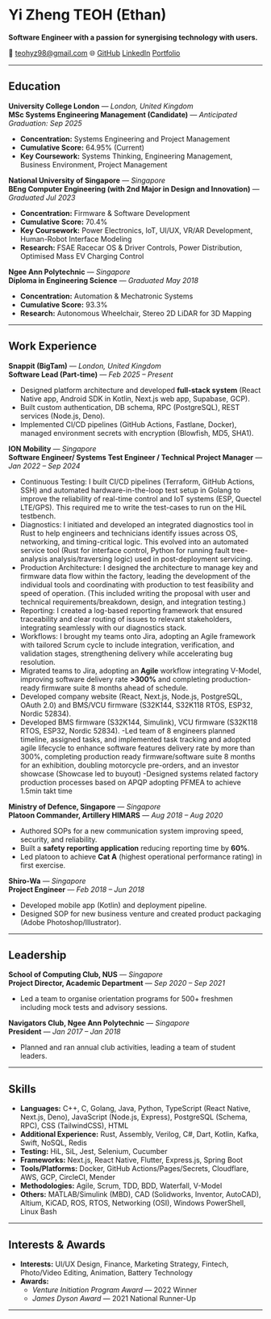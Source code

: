# Yi Zheng TEOH (Ethan)

**Software Engineer with a passion for synergising technology with users.**

📧 [teohyz98@gmail.com](mailto:teohyz98@gmail.com) 
🌐 [GitHub](https://github.com/thaddyyz)
[LinkedIn](https://linkedin.com/in/yzteoh)
[Portfolio](https://thaddyyz.github.io/yz_website/)

---

## Education

**University College London** — *London, United Kingdom*  
**MSc Systems Engineering Management (Candidate)** — *Anticipated Graduation: Sep 2025*  
- **Concentration:** Systems Engineering and Project Management  
- **Cumulative Score:** 64.95% (Current)  
- **Key Coursework:** Systems Thinking, Engineering Management, Business Environment, Project Management  

**National University of Singapore** — *Singapore*  
**BEng Computer Engineering (with 2nd Major in Design and Innovation)** — *Graduated Jul 2023*  
- **Concentration:** Firmware & Software Development  
- **Cumulative Score:** 70.4%  
- **Key Coursework:** Power Electronics, IoT, UI/UX, VR/AR Development, Human-Robot Interface Modeling  
- **Research:** FSAE Racecar OS & Driver Controls, Power Distribution, Optimised Mass EV Charging Control  

**Ngee Ann Polytechnic** — *Singapore*  
**Diploma in Engineering Science** — *Graduated May 2018*  
- **Concentration:** Automation & Mechatronic Systems  
- **Cumulative Score:** 93.3%  
- **Research:** Autonomous Wheelchair, Stereo 2D LiDAR for 3D Mapping  

---

## Work Experience

**Snappit (BigTam)** — *London, United Kingdom*  
**Software Lead (Part-time)** — *Feb 2025 – Present*  
- Designed platform architecture and developed **full-stack system** (React Native app, Android SDK in Kotlin, Next.js web app, Supabase, GCP).  
- Built custom authentication, DB schema, RPC (PostgreSQL), REST services (Node.js, Deno).  
- Implemented CI/CD pipelines (GitHub Actions, Fastlane, Docker), managed environment secrets with encryption (Blowfish, MD5, SHA1).  

**ION Mobility** — *Singapore*  
**Software Engineer/ Systems Test Engineer / Technical Project Manager** — *Jan 2022 – Sep 2024*  
- Continuous Testing:  I built CI/CD pipelines (Terraform, GitHub Actions, SSH) and automated hardware-in-the-loop test setup in Golang to improve the reliability of real-time control and IoT systems (ESP, Quectel LTE/GPS). This required me to write the test-cases to run on the HiL testbench.
- Diagnostics: I initiated and developed an integrated diagnostics tool in Rust to help engineers and technicians identify issues across OS, networking, and timing-critical logic. This evolved into an automated service tool (Rust for interface control, Python for running fault tree-analysis analysis/traversing logic) used in post-deployment servicing.
- Production Architecture: I designed the architecture to manage key and firmware data flow within the factory, leading the development of the individual tools and coordinating with production to test feasibility and speed of operation. (This included writing the proposal with user and technical requirements/breakdown, design, and integration testing.)
- Reporting: I created a log-based reporting framework that ensured traceability and clear routing of issues to relevant stakeholders, integrating seamlessly with our diagnostics stack.
- Workflows: I brought my teams onto Jira, adopting an Agile framework with tailored Scrum cycle to include integration, verification, and validation stages, strengthening delivery while accelerating bug resolution.
- Migrated teams to Jira, adopting an **Agile** workflow integrating V-Model, improving software delivery rate **>300%** and completing production-ready firmware suite 8 months ahead of schedule.  
- Developed company website (React, Next.js, Node.js, PostgreSQL, OAuth 2.0) and BMS/VCU firmware (S32K144, S32K118 RTOS, ESP32, Nordic 52834).  
- Developed BMS firmware (S32K144, Simulink), VCU firmware (S32K118 RTOS, ESP32, Nordic 52834).
-Led team of 8 engineers planned timeline, assigned tasks, and implemented task tracking and adopted agile lifecycle to enhance software features delivery rate by more than 300%, completing production ready firmware/software suite 8 months for an exhibition, doubling motorcycle pre-orders, and an investor showcase (Showcase led to buyout)
-Designed systems related factory production processes based on APQP adopting PFMEA to achieve 1.5min takt time

**Ministry of Defence, Singapore** — *Singapore*  
**Platoon Commander, Artillery HIMARS** — *Aug 2018 – Aug 2020*  
- Authored SOPs for a new communication system improving speed, security, and reliability.  
- Built a **safety reporting application** reducing reporting time by **60%**.  
- Led platoon to achieve **Cat A** (highest operational performance rating) in first exercise.  

**Shiro-Wa** — *Singapore*  
**Project Engineer** — *Feb 2018 – Jun 2018*  
- Developed mobile app (Kotlin) and deployment pipeline.  
- Designed SOP for new business venture and created product packaging (Adobe Photoshop/Illustrator).  

---

## Leadership

**School of Computing Club, NUS** — *Singapore*  
**Project Director, Academic Department** — *Sep 2020 – Sep 2021*  
- Led a team to organise orientation programs for 500+ freshmen including mock tests and advisory sessions.  

**Navigators Club, Ngee Ann Polytechnic** — *Singapore*  
**President** — *Jan 2017 – Jan 2018*  
- Planned and ran annual club activities, leading a team of student leaders.  

---

## Skills

- **Languages:** C++, C, Golang, Java, Python, TypeScript (React Native, Next.js, Deno), JavaScript (Node.js, Express), PostgreSQL (Schema, RPC), CSS (TailwindCSS), HTML  
- **Additional Experience:** Rust, Assembly, Verilog, C#, Dart, Kotlin, Kafka, Swift, NoSQL, Redis  
- **Testing:** HiL, SiL, Jest, Selenium, Cucumber  
- **Frameworks:** Next.js, React Native, Flutter, Express.js, Spring Boot  
- **Tools/Platforms:** Docker, GitHub Actions/Pages/Secrets, Cloudflare, AWS, GCP, CircleCI, Mender  
- **Methodologies:** Agile, Scrum, TDD, BDD, Waterfall, V-Model  
- **Others:** MATLAB/Simulink (MBD), CAD (Solidworks, Inventor, AutoCAD), Altium, KiCAD, ROS, RTOS, Networking (OSI), Windows PowerShell, Linux Bash  

---

## Interests & Awards

- **Interests:** UI/UX Design, Finance, Marketing Strategy, Fintech, Photo/Video Editing, Animation, Battery Technology  
- **Awards:**  
  - *Venture Initiation Program Award* — 2022 Winner  
  - *James Dyson Award* — 2021 National Runner-Up  

---
